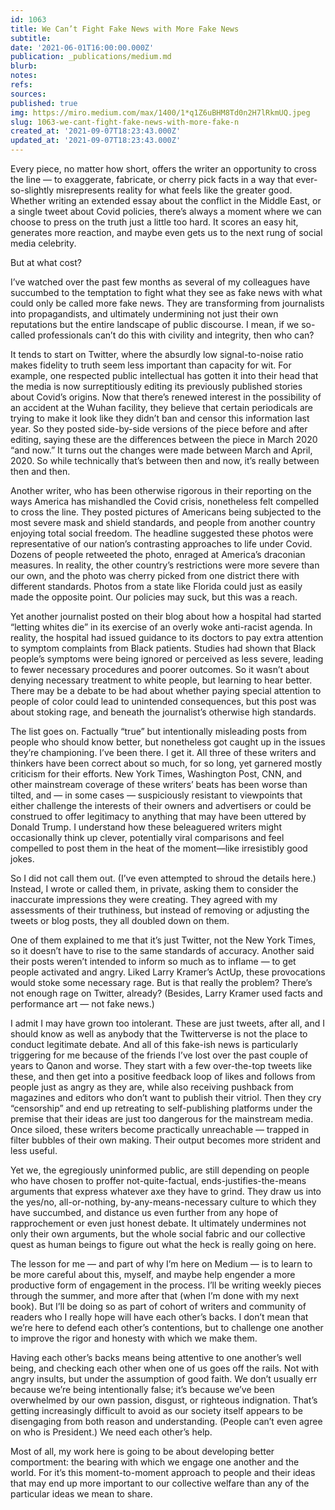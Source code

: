```yaml
---
id: 1063
title: We Can’t Fight Fake News with More Fake News
subtitle: 
date: '2021-06-01T16:00:00.000Z'
publication: _publications/medium.md
blurb: 
notes: 
refs: 
sources: 
published: true
img: https://miro.medium.com/max/1400/1*q1Z6uBHM8Td0n2H7lRkmUQ.jpeg
slug: 1063-we-cant-fight-fake-news-with-more-fake-n
created_at: '2021-09-07T18:23:43.000Z'
updated_at: '2021-09-07T18:23:43.000Z'
---
```

Every piece, no matter how short, offers the writer an opportunity to cross the line — to exaggerate, fabricate, or cherry pick facts in a way that ever-so-slightly misrepresents reality for what feels like the greater good. Whether writing an extended essay about the conflict in the Middle East, or a single tweet about Covid policies, there’s always a moment where we can choose to press on the truth just a little too hard. It scores an easy hit, generates more reaction, and maybe even gets us to the next rung of social media celebrity.

But at what cost?

I’ve watched over the past few months as several of my colleagues have succumbed to the temptation to fight what they see as fake news with what could only be called more fake news. They are transforming from journalists into propagandists, and ultimately undermining not just their own reputations but the entire landscape of public discourse. I mean, if we so-called professionals can’t do this with civility and integrity, then who can?

It tends to start on Twitter, where the absurdly low signal-to-noise ratio makes fidelity to truth seem less important than capacity for wit. For example, one respected public intellectual has gotten it into their head that the media is now surreptitiously editing its previously published stories about Covid’s origins. Now that there’s renewed interest in the possibility of an accident at the Wuhan facility, they believe that certain periodicals are trying to make it look like they didn’t ban and censor this information last year. So they posted side-by-side versions of the piece before and after editing, saying these are the differences between the piece in March 2020 “and now.” It turns out the changes were made between March and April, 2020. So while technically that’s between then and now, it’s really between then and then.

Another writer, who has been otherwise rigorous in their reporting on the ways America has mishandled the Covid crisis, nonetheless felt compelled to cross the line. They posted pictures of Americans being subjected to the most severe mask and shield standards, and people from another country enjoying total social freedom. The headline suggested these photos were representative of our nation’s contrasting approaches to life under Covid. Dozens of people retweeted the photo, enraged at America’s draconian measures. In reality, the other country’s restrictions were more severe than our own, and the photo was cherry picked from one district there with different standards. Photos from a state like Florida could just as easily made the opposite point. Our policies may suck, but this was a reach.

Yet another journalist posted on their blog about how a hospital had started “letting whites die” in its exercise of an overly woke anti-racist agenda. In reality, the hospital had issued guidance to its doctors to pay extra attention to symptom complaints from Black patients. Studies had shown that Black people’s symptoms were being ignored or perceived as less severe, leading to fewer necessary procedures and poorer outcomes. So it wasn’t about denying necessary treatment to white people, but learning to hear better. There may be a debate to be had about whether paying special attention to people of color could lead to unintended consequences, but this post was about stoking rage, and beneath the journalist’s otherwise high standards.

The list goes on. Factually “true” but intentionally misleading posts from people who should know better, but nonetheless got caught up in the issues they’re championing. I’ve been there. I get it. All three of these writers and thinkers have been correct about so much, for so long, yet garnered mostly criticism for their efforts. New York Times, Washington Post, CNN, and other mainstream coverage of these writers’ beats has been worse than tilted, and — in some cases — suspiciously resistant to viewpoints that either challenge the interests of their owners and advertisers or could be construed to offer legitimacy to anything that may have been uttered by Donald Trump. I understand how these beleaguered writers might occasionally think up clever, potentially viral comparisons and feel compelled to post them in the heat of the moment—like irresistibly good jokes.

So I did not call them out. (I’ve even attempted to shroud the details here.) Instead, I wrote or called them, in private, asking them to consider the inaccurate impressions they were creating. They agreed with my assessments of their truthiness, but instead of removing or adjusting the tweets or blog posts, they all doubled down on them.

One of them explained to me that it’s just Twitter, not the New York Times, so it doesn’t have to rise to the same standards of accuracy. Another said their posts weren’t intended to inform so much as to inflame — to get people activated and angry. Liked Larry Kramer’s ActUp, these provocations would stoke some necessary rage. But is that really the problem? There’s not enough rage on Twitter, already? (Besides, Larry Kramer used facts and performance art — not fake news.)

I admit I may have grown too intolerant. These are just tweets, after all, and I should know as well as anybody that the Twitterverse is not the place to conduct legitimate debate. And all of this fake-ish news is particularly triggering for me because of the friends I’ve lost over the past couple of years to Qanon and worse. They start with a few over-the-top tweets like these, and then get into a positive feedback loop of likes and follows from people just as angry as they are, while also receiving pushback from magazines and editors who don’t want to publish their vitriol. Then they cry “censorship” and end up retreating to self-publishing platforms under the premise that their ideas are just too dangerous for the mainstream media. Once siloed, these writers become practically unreachable — trapped in filter bubbles of their own making. Their output becomes more strident and less useful.

Yet we, the egregiously uninformed public, are still depending on people who have chosen to proffer not-quite-factual, ends-justifies-the-means arguments that express whatever axe they have to grind. They draw us into the yes/no, all-or-nothing, by-any-means-necessary culture to which they have succumbed, and distance us even further from any hope of rapprochement or even just honest debate. It ultimately undermines not only their own arguments, but the whole social fabric and our collective quest as human beings to figure out what the heck is really going on here.

The lesson for me — and part of why I’m here on Medium — is to learn to be more careful about this, myself, and maybe help engender a more productive form of engagement in the process. I’ll be writing weekly pieces through the summer, and more after that (when I’m done with my next book). But I’ll be doing so as part of cohort of writers and community of readers who I really hope will have each other’s backs. I don’t mean that we’re here to defend each other’s contentions, but to challenge one another to improve the rigor and honesty with which we make them.

Having each other’s backs means being attentive to one another’s well being, and checking each other when one of us goes off the rails. Not with angry insults, but under the assumption of good faith. We don’t usually err because we’re being intentionally false; it’s because we’ve been overwhelmed by our own passion, disgust, or righteous indignation. That’s getting increasingly difficult to avoid as our society itself appears to be disengaging from both reason and understanding. (People can’t even agree on who is President.) We need each other’s help.

Most of all, my work here is going to be about developing better comportment: the bearing with which we engage one another and the world. For it’s this moment-to-moment approach to people and their ideas that may end up more important to our collective welfare than any of the particular ideas we mean to share.

